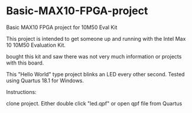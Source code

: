# Basic-MAX10-FPGA-project
Basic MAX10 FPGA project for 10M50 Eval Kit

This project is intended to get someone up and running with the Intel Max 10 10M50 Evaluation Kit.  

bought this kit and saw there was not very much information or projects with this board.  

This "Hello World" type project blinks an LED every other second.  Tested using Quartus 18.1 for Windows. 

Instructions: 

clone project.  Either double click "led.qpf" or open qpf file from Quartus

